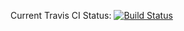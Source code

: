 Current Travis CI Status: [![Build Status](https://travis-ci.org/alexgoncharov06/loginGWT.svg?branch=master)](https://travis-ci.org/alexgoncharov06/loginGWT)